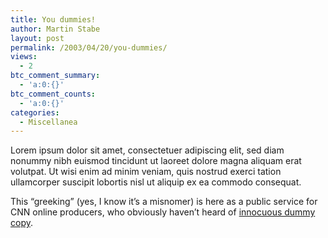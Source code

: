 ```yaml
---
title: You dummies!
author: Martin Stabe
layout: post
permalink: /2003/04/20/you-dummies/
views:
  - 2
btc_comment_summary:
  - 'a:0:{}'
btc_comment_counts:
  - 'a:0:{}'
categories:
  - Miscellanea
---
```

Lorem ipsum dolor sit amet, consectetuer adipiscing elit, sed diam nonummy nibh euismod tincidunt ut laoreet dolore magna aliquam erat volutpat. Ut wisi enim ad minim veniam, quis nostrud exerci tation ullamcorper suscipit lobortis nisl ut aliquip ex ea commodo consequat. 

This &#8220;greeking&#8221; (yes, I know it&#8217;s a misnomer) is here as a public service for CNN online producers, who obviously haven&#8217;t heard of <a href="http://www.theregister.co.uk/content/28/30336.html" target="_top">innocuous dummy copy</a>.